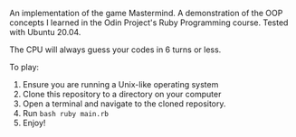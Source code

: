 An implementation of the game Mastermind. A demonstration of the OOP
concepts I learned in the Odin Project's Ruby Programming course. Tested with Ubuntu 20.04.

The CPU will always guess your codes in 6 turns or less.

To play: 
1. Ensure you are running a Unix-like operating system
2. Clone this repository to a directory on your computer
3. Open a terminal and navigate to the cloned repository.
4. Run ```bash ruby main.rb```
5. Enjoy!
